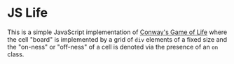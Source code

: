 # JS Life

This is a simple JavaScript implementation of
[Conway's Game of Life](https://en.wikipedia.org/wiki/Conway%27s_Game_of_Life) where the cell
"board" is implemented by a grid of `div` elements of a fixed size and the "on-ness" or "off-ness"
of a cell is denoted via the presence of an `on` class.
